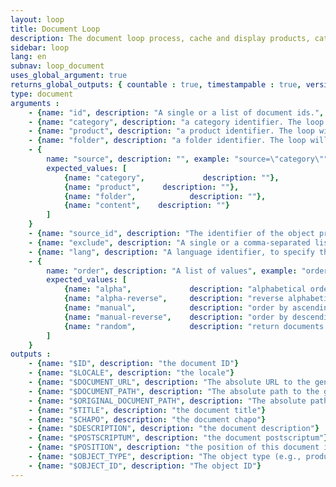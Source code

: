 ```yaml
---
layout: loop
title: Document Loop
description: The document loop process, cache and display products, categories, contents and folders documents.
sidebar: loop
lang: en
subnav: loop_document
uses_global_argument: true
returns_global_outputs: { countable : true, timestampable : true, versionable : false }
type: document
arguments :
    - {name: "id", description: "A single or a list of document ids.", example: "id=\"2\", id=\"1,4,7\""}
    - {name: "category", description: "a category identifier. The loop will return this category's documents", example: "category=\"2\""}
    - {name: "product", description: "a product identifier. The loop will return this product's documents", example: "product=\"2\""}
    - {name: "folder", description: "a folder identifier. The loop will return this folder's documents", example: "folder=\"2\""}
    - {
        name: "source", description: "", example: "source=\"category\"",
        expected_values: [
            {name: "category",             description: ""},
            {name: "product",     description: ""},
            {name: "folder",            description: ""},
            {name: "content",    description: ""}
        ]
    }
    - {name: "source_id", description: "The identifier of the object provided in the \"source\" parameter. Only considered if the \"source\" argument is present", example: "source_id=\"2\""}
    - {name: "exclude", description: "A single or a comma-separated list of document IDs to exclude from the list.", example: "exclude=\"456,123\""}
    - {name: "lang", description: "A language identifier, to specify the language in which the document information will be returned"}
    - {
        name: "order", description: "A list of values", example: "order=\"alpha_reverse\"", default: "manual",
        expected_values: [
            {name: "alpha",             description: "alphabetical order on title"},
            {name: "alpha-reverse",     description: "reverse alphabetical order on title"},
            {name: "manual",            description: "order by ascending position"},
            {name: "manual-reverse",    description: "order by descending position"},
            {name: "random",            description: "return documents in pseudo-random order"}
        ]
    }
outputs :
    - {name: "$ID", description: "the document ID"}
    - {name: "$LOCALE", description: "the locale"}
    - {name: "$DOCUMENT_URL", description: "The absolute URL to the generated document"}
    - {name: "$DOCUMENT_PATH", description: "The absolute path to the generated document file"}
    - {name: "$ORIGINAL_DOCUMENT_PATH", description: "The absolute path to the original document file"}
    - {name: "$TITLE", description: "the document title"}
    - {name: "$CHAPO", description: "the document chapo"}
    - {name: "$DESCRIPTION", description: "the document description"}
    - {name: "$POSTSCRIPTUM", description: "the document postscriptum"}
    - {name: "$POSITION", description: "the position of this document in the object's document list"}
    - {name: "$OBJECT_TYPE", description: "The object type (e.g., produc, category, etc. see 'source' parameter for possible values)"}
    - {name: "$OBJECT_ID", description: "The object ID"}
---
```

